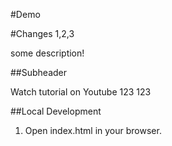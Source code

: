 #Demo 

#Changes 1,2,3

some description!

##Subheader 

Watch tutorial on Youtube 
123
123

##Local Development

1. Open index.html in your browser.